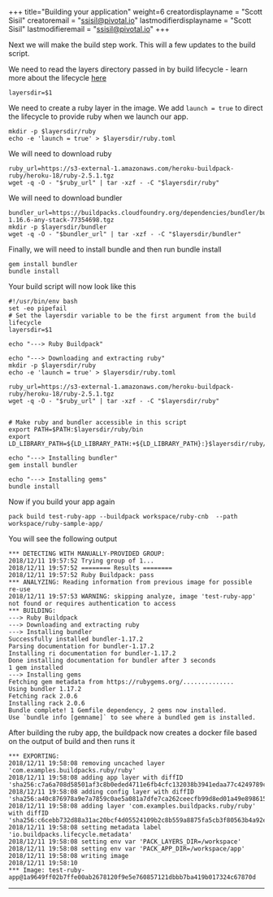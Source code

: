 +++
title="Building your application"
weight=6
creatordisplayname = "Scott Sisil"
creatoremail = "ssisil@pivotal.io"
lastmodifierdisplayname = "Scott Sisil"
lastmodifieremail = "ssisil@pivotal.io"
+++


Next we will make the build step work.  This will a few updates to the build script.

We need to read the layers directory passed in by build lifecycle - learn more about the lifecycle [here](https://github.com/buildpack/lifecycle)

```
layersdir=$1 
```

We need to create a ruby layer in the image. We add `launch = true` to direct the lifecycle to provide ruby when we launch our app.

```
mkdir -p $layersdir/ruby
echo -e 'launch = true' > $layersdir/ruby.toml
```

We will need to download ruby

```
ruby_url=https://s3-external-1.amazonaws.com/heroku-buildpack-ruby/heroku-18/ruby-2.5.1.tgz
wget -q -O - "$ruby_url" | tar -xzf - -C "$layersdir/ruby"
```

We will need to download bundler

```
bundler_url=https://buildpacks.cloudfoundry.org/dependencies/bundler/bundler-1.16.6-any-stack-77354698.tgz
mkdir -p $layersdir/bundler
wget -q -O - "$bundler_url" | tar -xzf - -C "$layersdir/bundler"
```

Finally, we will need to install bundle and then run bundle install

```
gem install bundler
bundle install
```


Your build script will now look like this

```
#!/usr/bin/env bash
set -eo pipefail
# Set the layersdir variable to be the first argument from the build lifecycle
layersdir=$1

echo "---> Ruby Buildpack" 

echo "---> Downloading and extracting ruby"
mkdir -p $layersdir/ruby
echo -e 'launch = true' > $layersdir/ruby.toml

ruby_url=https://s3-external-1.amazonaws.com/heroku-buildpack-ruby/heroku-18/ruby-2.5.1.tgz
wget -q -O - "$ruby_url" | tar -xzf - -C "$layersdir/ruby"


# Make ruby and bundler accessible in this script
export PATH=$PATH:$layersdir/ruby/bin
export LD_LIBRARY_PATH=${LD_LIBRARY_PATH:+${LD_LIBRARY_PATH}:}$layersdir/ruby/lib

echo "---> Installing bundler"
gem install bundler

echo "---> Installing gems"
bundle install
```


Now if you build your app again 

```
pack build test-ruby-app --buildpack workspace/ruby-cnb  --path workspace/ruby-sample-app/
```

You will see the following output

```
*** DETECTING WITH MANUALLY-PROVIDED GROUP:
2018/12/11 19:57:52 Trying group of 1...
2018/12/11 19:57:52 ======== Results ========
2018/12/11 19:57:52 Ruby Buildpack: pass
*** ANALYZING: Reading information from previous image for possible re-use
2018/12/11 19:57:53 WARNING: skipping analyze, image 'test-ruby-app' not found or requires authentication to access
*** BUILDING:
---> Ruby Buildpack
---> Downloading and extracting ruby
---> Installing bundler
Successfully installed bundler-1.17.2
Parsing documentation for bundler-1.17.2
Installing ri documentation for bundler-1.17.2
Done installing documentation for bundler after 3 seconds
1 gem installed
---> Installing gems
Fetching gem metadata from https://rubygems.org/..............
Using bundler 1.17.2
Fetching rack 2.0.6
Installing rack 2.0.6
Bundle complete! 1 Gemfile dependency, 2 gems now installed.
Use `bundle info [gemname]` to see where a bundled gem is installed.
```

After building the ruby app, the buildpack now creates a docker file based on the output of build and then runs it


```
*** EXPORTING:
2018/12/11 19:58:08 removing uncached layer 'com.examples.buildpacks.ruby/ruby'
2018/12/11 19:58:08 adding app layer with diffID 'sha256:c7a6a708d58501af3c8b0eded4711e6fb4cfc132038b3941edaa77c4249789cf'
2018/12/11 19:58:08 adding config layer with diffID 'sha256:a40c876978a9e7a7859c0ae5a081a7dfe7ca262ceecfb99d8ed01a49e8986153'
2018/12/11 19:58:08 adding layer 'com.examples.buildpacks.ruby/ruby' with diffID 'sha256:c6cebb732d88a31ac20bcf4d05524109b2c8b559a8875fa5cb3f80563b4a92ec'
2018/12/11 19:58:08 setting metadata label 'io.buildpacks.lifecycle.metadata'
2018/12/11 19:58:08 setting env var 'PACK_LAYERS_DIR=/workspace'
2018/12/11 19:58:08 setting env var 'PACK_APP_DIR=/workspace/app'
2018/12/11 19:58:08 writing image
2018/12/11 19:58:10
*** Image: test-ruby-app@1a9649ff02b7ffe00ab2678120f9e5e760857121dbbb7ba419b017324c67870d
```

---
